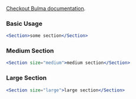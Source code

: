 [Checkout Bulma documentation](https://bulma.io/documentation/layout/section/).

### Basic Usage

```jsx
<Section>some section</Section>
```

### Medium Section

```jsx
<Section size="medium">medium section</Section>
```

### Large Section

```jsx
<Section size="large">large section</Section>
```
